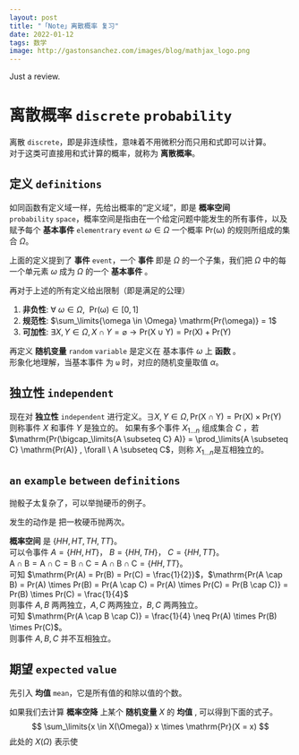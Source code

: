 ```yaml
---
layout: post
title: "「Note」离散概率 复习"
date: 2022-01-12
tags: 数学
image: http://gastonsanchez.com/images/blog/mathjax_logo.png
---
```


Just a review.

<!-- more -->

# 离散概率 $\mathtt{discrete \ probability}$

离散 $\mathtt{discrete}$，即是非连续性，意味着不用微积分而只用和式即可以计算。   
对于这类可直接用和式计算的概率，就称为 **离散概率**。   

## 定义 $\mathtt{definitions}$

如同函数有定义域一样，先给出概率的“定义域”，即是 **概率空间** $\mathtt{probability \ space}$，概率空间是指由在一个给定问题中能发生的所有事件，以及赋予每个 **基本事件** $\mathtt{elementrary \ event}$ $\omega \in \Omega$ 一个概率 $\mathrm{Pr(\omega)}$ 的规则所组成的集合 $\Omega$。   

上面的定义提到了 **事件** $\mathtt{event}$，一个 **事件** 即是 $\Omega$ 的一个子集，我们把 $\Omega$ 中的每一个单元素 $\omega$ 成为 $\Omega$ 的一个 **基本事件** 。   

再对于上述的所有定义给出限制（即是满足的公理）   

1. **非负性**: $\forall \ \omega \in \Omega, \ \ \mathrm{Pr(\omega)} \in [0, 1]$
2. **规范性**: $\sum_\limits{\omega \in \Omega} \mathrm{Pr(\omega)} = 1$
3. **可加性**: $\exists X,Y \in \Omega, X \cap Y = \varnothing \rightarrow \mathrm{Pr(X \cup Y)} = \mathrm{Pr(X)} + \mathrm{Pr(Y)}$

再定义 **随机变量** $\mathtt{random \ variable}$ 是定义在 基本事件 $\omega$ 上 **函数** 。   
形象化地理解，当基本事件 为 $\mathtt{\omega}$ 时，对应的随机变量取值 $\alpha$。   

## 独立性 $\mathtt{independent}$

现在对 **独立性** $\mathtt{independent}$ 进行定义。$\exists X,Y \in \Omega, \mathrm{Pr(X \cap Y)} = \mathrm{Pr(X) \times Pr(Y)}$ 则称事件 $X$ 和事件 $Y$ 是独立的。
如果有多个事件 $X_{1 \dots n}$ 组成集合 $C$ ，若 $\mathrm{Pr(\bigcap_\limits{A \subseteq C} A)} = \prod_\limits{A \subseteq C} \mathrm{Pr(A)} , \forall \ A \subseteq C$，则称 $X_{1 \dots n}$是互相独立的。

## $\mathtt{an \ example \ between \ definitions }$

抛骰子太复杂了，可以举抛硬币的例子。   

发生的动作是 把一枚硬币抛两次。   

**概率空间** 是 $\{ HH, HT, TH, TT \}$。   
可以令事件 $A = \{ HH, HT \}$， $B = \{ HH, TH \}$， $C = \{ HH, TT \}$。   
$\mathrm{A \cap B = A \cap C = B \cap C} = \mathrm{A \cap B \cap C} = \{HH, TT\}$。   
可知 $\mathrm{Pr(A) = Pr(B) = Pr(C) = \frac{1}{2}}$，$\mathrm{Pr(A \cap B) = Pr(A) \times Pr(B) = Pr(A \cap C) = Pr(A) \times Pr(C) = Pr(B \cap C)} = Pr(B) \times Pr(C) = \frac{1}{4}$   
则事件 $A, B$ 两两独立，$A, C$ 两两独立，$B, C$ 两两独立。   
可知 $\mathrm{Pr(A \cap B \cap C)} = \frac{1}{4} \neq Pr(A) \times Pr(B) \times Pr(C)$。   
则事件 $A, B, C$ 并不互相独立。

## 期望 $\mathtt{expected \ value}$

先引入 **均值** $\mathtt{mean}$，它是所有值的和除以值的个数。   

如果我们去计算 **概率空降** 上某个 **随机变量** $X$ 的 **均值** , 可以得到下面的式子。
$$
\sum_\limits{x \in X(\Omega)} x \times \mathrm{Pr}(X = x)
$$
此处的  $X(\Omega)$ 表示使